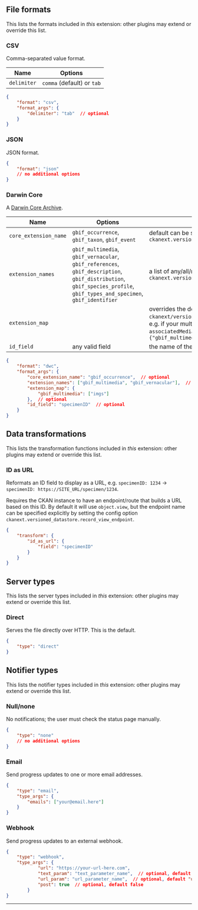 ## File formats

This lists the formats included in _this_ extension: other plugins may extend or
override this list.

### CSV

Comma-separated value format.

| Name        | Options                    |
|-------------|----------------------------|
| `delimiter` | `comma` (default) or `tab` |

```json
{
    "format": "csv",
    "format_args": {
        "delimiter": "tab"  // optional
    }
}
```

### JSON

JSON format.

```json
{
    "format": "json"
    // no additional options
}
```

### Darwin Core

A [Darwin Core Archive](https://dwc.tdwg.org).

| Name                  | Options                                                                                                                                                                | Notes                                                                                                                                                                                                                                                                   |
|-----------------------|------------------------------------------------------------------------------------------------------------------------------------------------------------------------|-------------------------------------------------------------------------------------------------------------------------------------------------------------------------------------------------------------------------------------------------------------------------|
| `core_extension_name` | `gbif_occurrence`, `gbif_taxon`, `gbif_event`                                                                                                                          | default can be set in config as `ckanext.versioned_datastore.dwc_core_extension_name`                                                                                                                                                                                   |
| `extension_names`     | `gbif_multimedia`, `gbif_vernacular`, `gbif_references`, `gbif_description`, `gbif_distribution`, `gbif_species_profile`, `gbif_types_and_specimen`, `gbif_identifier` | a list of any/all/none of these names; default can be set in config as `ckanext.versioned_datastore.dwc_extension_names`                                                                                                                                                |
| `extension_map`       |                                                                                                                                                                        | overrides the default fields set in `ckanext/versioned_datastore/lib/downloads/derivatives/dwc/urls.py`; e.g. if your multimedia information is in a field called `imgs` rather than `associatedMedia`, you would use: `"extension_map": {"gbif_multimedia": ["imgs"]}` |
| `id_field`            | any valid field                                                                                                                                                        | the name of the field containing the ID for each record                                                                                                                                                                                                                 |

```json
{
    "format": "dwc",
    "format_args": {
        "core_extension_name": "gbif_occurrence",  // optional
        "extension_names": ["gbif_multimedia", "gbif_vernacular"],  // optional
        "extension_map": {
            "gbif_multimedia": ["imgs"]
        },  // optional
        "id_field": "specimenID"  // optional
    }
}
```

## Data transformations

This lists the transformation functions included in _this_ extension: other plugins may
extend or override this list.

### ID as URL

Reformats an ID field to display as a URL,
e.g. `specimenID: 1234` -> `specimenID: https://SITE_URL/specimen/1234`.

Requires the CKAN instance to have an endpoint/route that builds a URL based on this ID.
By default it will use `object.view`, but the endpoint name can be specified explicitly
by setting the config option `ckanext.versioned_datastore.record_view_endpoint`.

```json
{
    "transform": {
        "id_as_url": {
            "field": "specimenID"
        }
    }
}
```

## Server types

This lists the server types included in _this_ extension: other plugins may extend or
override this list.

### Direct

Serves the file directly over HTTP. This is the default.

```json
{
    "type": "direct"
}
```

## Notifier types

This lists the notifier types included in _this_ extension: other plugins may extend or
override this list.

### Null/none

No notifications; the user must check the status page manually.

```json
{
    "type": "none"
    // no additional options
}
```

### Email

Send progress updates to one or more email addresses.

```json
{
    "type": "email",
    "type_args": {
        "emails": ["your@email.here"]
    }
}
```

### Webhook

Send progress updates to an external webhook.

```json
{
    "type": "webhook",
    "type_args": {
            "url": "https://your-url-here.com",
            "text_param": "text_parameter_name",  // optional, default "text"
            "url_param": "url_parameter_name",  // optional, default "url"
            "post": true  // optional, default false
        }
}
```

***
